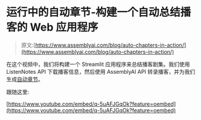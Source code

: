 # 运行中的自动章节-构建一个自动总结播客的 Web 应用程序

> 原文:[https://www.assemblyai.com/blog/auto-chapters-in-action/](https://www.assemblyai.com/blog/auto-chapters-in-action/)

在这个视频中，我们将构建一个 Streamlit 应用程序来总结播客剧集。我们使用 ListenNotes API 下载播客信息，然后使用 AssemblyAI API 转录播客，并为我们生成[自动章节](https://www.assemblyai.com/blog/introducing-assemblyai-auto-chapters-summarize-audio-and-video-files/)。

跟随这里:

[https://www.youtube.com/embed/q-5uAFJGqOk?feature=oembed](https://www.youtube.com/embed/q-5uAFJGqOk?feature=oembed)